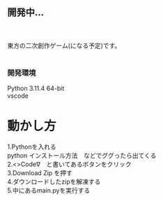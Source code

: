 ## 開発中...
<br></br>
東方の二次創作ゲーム(になる予定)です。
<br></br>
### 開発環境
  Python 3.11.4 64-bit  
  vscode

# 動かし方

 1.Pythonを入れる  
 python インストール方法　などでググったら出てくる  
 2.<>Code∇　と書いてあるボタンをクリック  
 3.Download Zip を押す  
 4.ダウンロードしたzipを解凍する  
 5.中にあるmain.pyを実行する  
 
